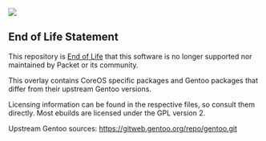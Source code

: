 ![](https://img.shields.io/badge/Stability-EndOfLife-black.svg)

## End of Life Statement

This repository is [End of Life](https://github.com/packethost/standards/blob/master/end-of-life-statement.md) that this software is no longer supported nor maintained by Packet or its community.

This overlay contains CoreOS specific packages and Gentoo packages
that differ from their upstream Gentoo versions.

Licensing information can be found in the respective files, so consult
them directly. Most ebuilds are licensed under the GPL version 2.

Upstream Gentoo sources: https://gitweb.gentoo.org/repo/gentoo.git
